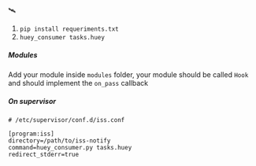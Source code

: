🛰

1. `pip install requeriments.txt`
2. `huey_consumer tasks.huey`

##### Modules
Add your module inside `modules` folder, your module should be called `Hook` and should implement the `on_pass` callback

##### On supervisor
```
# /etc/supervisor/conf.d/iss.conf

[program:iss]
directory=/path/to/iss-notify
command=huey_consumer.py tasks.huey
redirect_stderr=true
```
